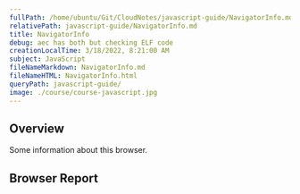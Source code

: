 ```yaml
---
fullPath: /home/ubuntu/Git/CloudNotes/javascript-guide/NavigatorInfo.md
relativePath: javascript-guide/NavigatorInfo.md
title: NavigatorInfo
debug: aec has both but checking ELF code
creationLocalTime: 3/18/2022, 8:21:00 AM
subject: JavaScript
fileNameMarkdown: NavigatorInfo.md
fileNameHTML: NavigatorInfo.html
queryPath: javascript-guide/
image: ./course/course-javascript.jpg
---
```


<!-- toc -->
<!-- tocstop -->

## Overview

Some information about this browser.

## Browser Report

<script src="/javascripts/dev-web/SystemInfo.js"></script>

<script type="text/javascript">
  NavigatorData();
</script>
